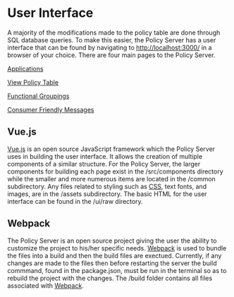 # User Interface
A majority of the modifications made to the policy table are done through SQL database queries. To make this easier, the Policy Server has a user interface that can be found by navigating to <a href="http://localhost:3000/">http://localhost:3000/</a> in a browser of your choice. There are four main pages to the Policy Server.

[Applications](../applications/)

[View Policy Table](../view-policy-table/)

[Functional Groupings](../messages-and-functional-groups/)

[Consumer Friendly Messages](../messages-and-functional-groups/)

## Vue.js
<a href="https://vuejs.org/v2/guide/">Vue.js</a> is an open source JavaScript framework which the Policy Server uses in building the user interface. It allows the creation of multiple components of a similar structure. For the Policy Server, the larger components for building each page exist in the /src/components directory while the smaller and more numerous items are located in the /common subdirectory. Any files related to styling such as <a href="https://developer.mozilla.org/en-US/docs/Web/CSS">CSS</a>, text fonts, and images, are in the /assets subdirectory. The basic HTML for the user interface can be found in the /ui/raw directory.
## Webpack
The Policy Server is an open source project giving the user the ability to customize the project to his/her specific needs. <a href="https://webpack.js.org/concepts/">Webpack</a> is used to bundle the files into a build and then the build files are exectued. Currently, if any changes are made to the files then before restarting the server the build commmand, found in the package.json, must be run in the terminal so as to rebuild the project with the changes. The /build folder contains all files associated with <a href="https://webpack.js.org/concepts/">Webpack</a>.